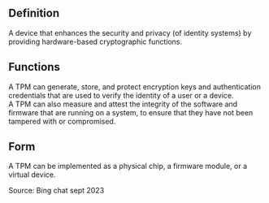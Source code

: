 ## Definition
 A device that enhances the security and privacy (of identity systems) by providing hardware-based cryptographic functions. 
 
 ## Functions
 A TPM can generate, store, and protect encryption keys and authentication credentials that are used to verify the identity of a user or a device.  
 A TPM can also measure and attest the integrity of the software and firmware that are running on a system, to ensure that they have not been tampered with or compromised. 
 
 ## Form
 A TPM can be implemented as a physical chip, a firmware module, or a virtual device.

Source: Bing chat sept 2023
